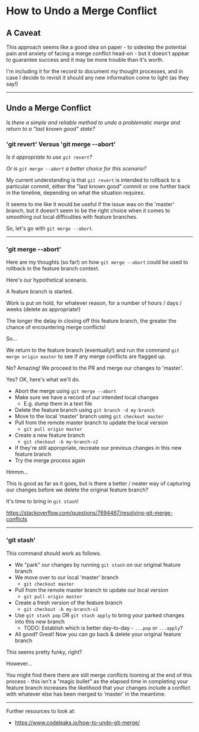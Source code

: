 # How to Undo a Merge Conflict

## A Caveat

This approach seems like a good idea on paper - to sidestep the potential pain and anxiety of facing a merge conflict head-on - but it doesn't appear to guarantee success and it may be more trouble than it's worth.

I'm including it for the record to document my thought processes, and in case I decide to revisit it should any new information come to light (as they say!)

----

## Undo a Merge Conflict

_Is there a simple and reliable method to undo a problematic merge and return to a "last known good" state?_

### 'git revert' Versus 'git merge --abort'

_Is it appropriate to use `git revert`?_

_Or is `git merge --abort` a better choice for this scenario?_

My current understanding is that `git revert` is intended to rollback to a particular commit, either the "last known good" commit or one further back in the timeline, depending on what the situation requires.

It seems to me like it would be useful if the issue was on the 'master' branch, but it doesn't seem to be the right choice when it comes to smoothing out local difficulties with feature branches.

So, let's go with `git merge --abort`.

----

### 'git merge --abort'

Here are my thoughts (so far!) on how `git merge --abort` could be used to rollback in the feature branch context.

Here's our hypothetical scenario.

A feature branch is started.

Work is put on hold, for whatever reason, for a number of hours / days / weeks (delete as appropriate!)

The longer the delay in closing off this feature branch, the greater the chance of encountering merge conflicts!

So...

We return to the feature branch (eventually!) and run the command `git merge origin master` to see if any merge conflicts are flagged up.

No?  Amazing!  We proceed to the PR and merge our changes to 'master'.

Yes?  OK, here's what we'll do.

- Abort the merge using `git merge --abort`
- Make sure we have a record of our intended local changes
  - E.g. dump them in a text file
- Delete the feature branch using `git branch -d my-branch`
- Move to the local 'master' branch using `git checkout master`
- Pull from the remote master branch to update the local version
  - `git pull origin master`
- Create a new feature branch
  - `git checkout -b my-branch-v2`
- If they're still appropriate, recreate our previous changes in this new feature branch
- Try the merge process again

Hmmm...

This is good as far as it goes, but is there a better / neater way of capturing our changes before we delete the original feature branch?

It's time to bring in `git stash`!

<https://stackoverflow.com/questions/7694467/resolving-git-merge-conflicts>

----

### 'git stash'

This command should work as follows.

- We "park" our changes by running `git stash` on our original feature branch
- We move over to our local 'master' branch
  - `git checkout master`
- Pull from the remote master branch to update our local version
  - `git pull origin master`
- Create a fresh version of the feature branch
  - `git checkout -b my-branch-v2`
- Use `git stash pop` OR `git stash apply` to bring your parked changes into this new branch
  - TODO: Establish which is better day-to-day - `...pop` or `...apply`?
- All good?  Great!  Now you can go back & delete your original feature branch

This seems pretty funky, right?

However...  

You might find there there are still merge conflicts looming at the end of this process - this isn't a "magic bullet" as the elapsed time in completing your feature branch increases the likelihood that your changes include a conflict with whatever else has been merged to 'master' in the meantime.

----

Further resources to look at:

- <https://www.codeleaks.io/how-to-undo-git-merge/>
